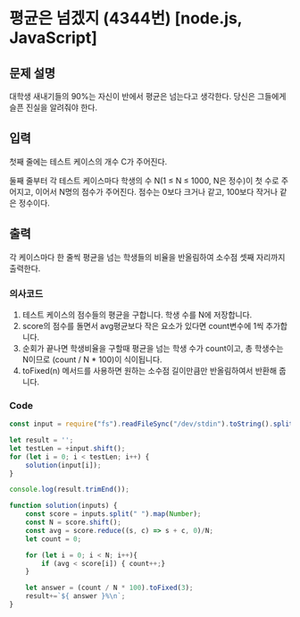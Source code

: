 # 평균은 넘겠지 (4344번) [node.js, JavaScript] 

## 문제 설명
대학생 새내기들의 90%는 자신이 반에서 평균은 넘는다고 생각한다. 당신은 그들에게 슬픈 진실을 알려줘야 한다.

## 입력
첫째 줄에는 테스트 케이스의 개수 C가 주어진다.

둘째 줄부터 각 테스트 케이스마다 학생의 수 N(1 ≤ N ≤ 1000, N은 정수)이 첫 수로 주어지고, 이어서 N명의 점수가 주어진다. 점수는 0보다 크거나 같고, 100보다 작거나 같은 정수이다.

## 출력
각 케이스마다 한 줄씩 평균을 넘는 학생들의 비율을 반올림하여 소수점 셋째 자리까지 출력한다.
### 의사코드 
1. 테스트 케이스의 점수들의 평균을 구합니다. 학생 수를 N에 저장합니다.
2. score의 점수를 돌면서 avg평균보다 작은 요소가 있다면 count변수에 1씩 추가합니다.
3. 순회가 끝나면 학생비율을 구할때 평균을 넘는 학생 수가 count이고, 총 학생수는 N이므로 (count / N * 100)이 식이됩니다.
4. toFixed(n) 메서드를 사용하면  원하는 소수점 길이만큼만 반올림하여서 반환해 줍니다.
### Code
```js
const input = require("fs").readFileSync("/dev/stdin").toString().split("\n"); 

let result = '';
let testLen = +input.shift();
for (let i = 0; i < testLen; i++) {
    solution(input[i]);
}

console.log(result.trimEnd());

function solution(inputs) {
    const score = inputs.split(" ").map(Number);
    const N = score.shift();
    const avg = score.reduce((s, c) => s + c, 0)/N;
    let count = 0;

    for (let i = 0; i < N; i++){
        if (avg < score[i]) { count++;}
    }

    let answer = (count / N * 100).toFixed(3);
    result+=`${ answer }%\n`;
}
```